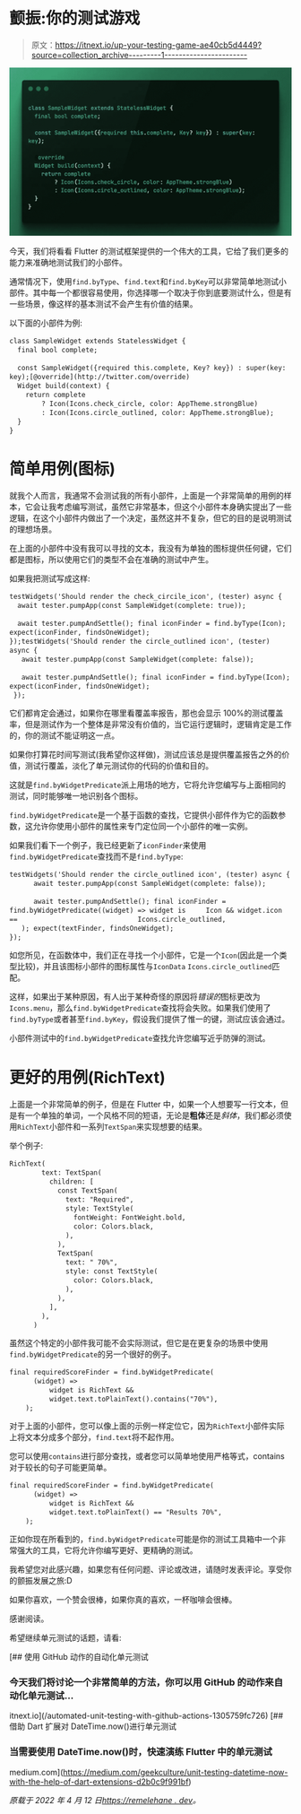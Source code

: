 # 颤振:你的测试游戏

> 原文：<https://itnext.io/up-your-testing-game-ae40cb5d4449?source=collection_archive---------1----------------------->

![](img/3a97186529d05f09a9356804ed7ff73a.png)

今天，我们将看看 Flutter 的测试框架提供的一个伟大的工具，它给了我们更多的能力来准确地测试我们的小部件。

通常情况下，使用`find.byType`、`find.text`和`find.byKey`可以非常简单地测试小部件。其中每一个都很容易使用，你选择哪一个取决于你到底要测试什么，但是有一些场景，像这样的基本测试不会产生有价值的结果。

以下面的小部件为例:

```
class SampleWidget extends StatelessWidget {
  final bool complete;

  const SampleWidget({required this.complete, Key? key}) : super(key: key);[@override](http://twitter.com/override)
  Widget build(context) {
    return complete
        ? Icon(Icons.check_circle, color: AppTheme.strongBlue)
        : Icon(Icons.circle_outlined, color: AppTheme.strongBlue);
  }
}
```

# 简单用例(图标)

就我个人而言，我通常不会测试我的所有小部件，上面是一个非常简单的用例的样本，它会让我考虑编写测试，虽然它非常基本，但这个小部件本身确实提出了一些逻辑，在这个小部件内做出了一个决定，虽然这并不复杂，但它的目的是说明测试的理想场景。

在上面的小部件中没有我可以寻找的文本，我没有为单独的图标提供任何键，它们都是图标，所以使用它们的类型不会在准确的测试中产生。

如果我把测试写成这样:

```
testWidgets('Should render the check_circile_icon', (tester) async {
  await tester.pumpApp(const SampleWidget(complete: true));

  await tester.pumpAndSettle(); final iconFinder = find.byType(Icon); expect(iconFinder, findsOneWidget);
});testWidgets('Should render the circle_outlined icon', (tester) async {
   await tester.pumpApp(const SampleWidget(complete: false));

   await tester.pumpAndSettle(); final iconFinder = find.byType(Icon); expect(iconFinder, findsOneWidget);
 });
```

它们都肯定会通过，如果你在哪里看覆盖率报告，那也会显示 100%的测试覆盖率，但是测试作为一个整体是非常没有价值的，当它运行逻辑时，逻辑肯定是工作的，你的测试不能证明这一点。

如果你打算花时间写测试(我希望你这样做)，测试应该总是提供覆盖报告之外的价值，测试行覆盖，淡化了单元测试你的代码的价值和目的。

这就是`find.byWidgetPredicate`派上用场的地方，它将允许您编写与上面相同的测试，同时能够唯一地识别各个图标。

`find.byWidgetPredicate`是一个基于函数的查找，它提供小部件作为它的函数参数，这允许你使用小部件的属性来专门定位同一个小部件的唯一实例。

如果我们看下一个例子，我已经更新了`iconFinder`来使用`find.byWidgetPredicate`查找而不是`find.byType`:

```
testWidgets('Should render the circle_outlined icon', (tester) async {
      await tester.pumpApp(const SampleWidget(complete: false));

      await tester.pumpAndSettle(); final iconFinder = find.byWidgetPredicate((widget) => widget is     Icon && widget.icon ==                              Icons.circle_outlined,
   ); expect(textFinder, findsOneWidget);
});
```

如您所见，在函数体中，我们正在寻找一个小部件，它是一个`Icon`(因此是一个类型比较)，并且该图标小部件的图标属性与`IconData` `Icons.circle_outlined`匹配。

这样，如果出于某种原因，有人出于某种奇怪的原因将*错误的*图标更改为`Icons.menu`，那么`find.byWidgetPredicate`查找将会失败。如果我们使用了`find.byType`或者甚至`find.byKey`，假设我们提供了惟一的键，测试应该会通过。

小部件测试中的`find.byWidgetPredicate`查找允许您编写近乎防弹的测试。

# 更好的用例(RichText)

上面是一个非常简单的例子，但是在 Flutter 中，如果一个人想要写一行文本，但是有一个单独的单词，一个风格不同的短语，无论是**粗体**还是*斜体*，我们都必须使用`RichText`小部件和一系列`TextSpan`来实现想要的结果。

举个例子:

```
RichText(
        text: TextSpan(
          children: [
            const TextSpan(
              text: "Required",
              style: TextStyle(
                fontWeight: FontWeight.bold,
                color: Colors.black,
              ),
            ),
            TextSpan(
              text: " 70%",
              style: const TextStyle(
                color: Colors.black,
              ),
            ),
          ],
        ),
      )
```

虽然这个特定的小部件我可能不会实际测试，但它是在更复杂的场景中使用`find.byWidgetPredicate`的另一个很好的例子。

```
final requiredScoreFinder = find.byWidgetPredicate(
      (widget) =>
          widget is RichText &&
          widget.text.toPlainText().contains("70%"),
    );
```

对于上面的小部件，您可以像上面的示例一样定位它，因为`RichText`小部件实际上将文本分成多个部分，`find.text`将不起作用。

您可以使用`contains`进行部分查找，或者您可以简单地使用严格等式，contains 对于较长的句子可能更简单。

```
final requiredScoreFinder = find.byWidgetPredicate(
      (widget) =>
          widget is RichText &&
          widget.text.toPlainText() == "Results 70%",
    );
```

正如你现在所看到的，`find.byWidgetPredicate`可能是你的测试工具箱中一个非常强大的工具，它将允许你编写更好、更精确的测试。

我希望您对此感兴趣，如果您有任何问题、评论或改进，请随时发表评论。享受你的颤振发展之旅:D

如果你喜欢，一个赞会很棒，如果你真的喜欢，一杯咖啡会很棒。

感谢阅读。

希望继续单元测试的话题，请看:

[](/automated-unit-testing-with-github-actions-1305759fc726) [## 使用 GitHub 动作的自动化单元测试

### 今天我们将讨论一个非常简单的方法，你可以用 GitHub 的动作来自动化单元测试…

itnext.io](/automated-unit-testing-with-github-actions-1305759fc726) [](https://medium.com/geekculture/unit-testing-datetime-now-with-the-help-of-dart-extensions-d2b0c9f991bf) [## 借助 Dart 扩展对 DateTime.now()进行单元测试

### 当需要使用 DateTime.now()时，快速演练 Flutter 中的单元测试

medium.com](https://medium.com/geekculture/unit-testing-datetime-now-with-the-help-of-dart-extensions-d2b0c9f991bf) 

*原载于 2022 年 4 月 12 日*[*https://remelehane . dev*](https://remelehane.dev/posts/up-your-testing-game/)*。*